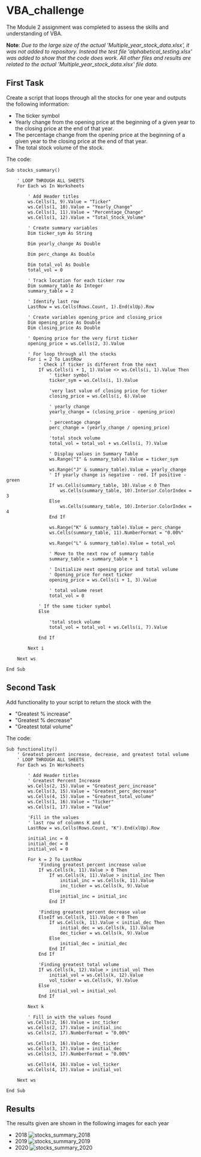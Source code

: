 # VBA_challenge
The Module 2 assignment was completed to assess the skills and understanding of VBA.

**Note**: _Due to the large size of the actual 'Multiple_year_stock_data.xlsx', it was not added to repository. Instead the test file 'alphabetical_testing.xlsx' was added to show that the code does work. All other files and results are related to the actual 'Multiple_year_stock_data.xlsx' file data._

## First Task
Create a script that loops through all the stocks for one year and outputs the following information:
* The ticker symbol
* Yearly change from the opening price at the beginning of a given year to the closing price at the end of that year.
* The percentage change from the opening price at the beginning of a given year to the closing price at the end of that year.
* The total stock volume of the stock.

The code:
```
Sub stocks_summary()

    ' LOOP THROUGH ALL SHEETS
    For Each ws In Worksheets
    
        ' Add Header titles
        ws.Cells(1, 9).Value = "Ticker"
        ws.Cells(1, 10).Value = "Yearly_Change"
        ws.Cells(1, 11).Value = "Percentage_Change"
        ws.Cells(1, 12).Value = "Total_Stock_Volume"

        ' Create summary variables
        Dim ticker_sym As String
        
        Dim yearly_change As Double
        
        Dim perc_change As Double
        
        Dim total_vol As Double
        total_vol = 0
        
        ' Track location for each ticker row
        Dim summary_table As Integer
        summary_table = 2
        
        ' Identify last row
        LastRow = ws.Cells(Rows.Count, 1).End(xlUp).Row
        
        ' Create variables opening_price and closing_price
        Dim opening_price As Double
        Dim closing_price As Double
        
        ' Opening price for the very first ticker
        opening_price = ws.Cells(2, 3).Value
        
        ' For loop through all the stocks
        For i = 2 To LastRow
            ' Check if ticker is different from the next
            If ws.Cells(i + 1, 1).Value <> ws.Cells(i, 1).Value Then
                ' ticker symbol
                ticker_sym = ws.Cells(i, 1).Value
                
                'very last value of closing price for ticker
                closing_price = ws.Cells(i, 6).Value
                
                ' yearly change
                yearly_change = (closing_price - opening_price)
                
                ' percentage change
                perc_change = (yearly_change / opening_price)
                
                'total stock volume
                total_vol = total_vol + ws.Cells(i, 7).Value
                
                ' Display values in Summary Table
                ws.Range("I" & summary_table).Value = ticker_sym
                
                ws.Range("J" & summary_table).Value = yearly_change
                ' If yearly change is negative - red. If positive - green
                If ws.Cells(summary_table, 10).Value < 0 Then
                    ws.Cells(summary_table, 10).Interior.ColorIndex = 3
                Else
                    ws.Cells(summary_table, 10).Interior.ColorIndex = 4
                End If
                
                ws.Range("K" & summary_table).Value = perc_change
                ws.Cells(summary_table, 11).NumberFormat = "0.00%"
                
                ws.Range("L" & summary_table).Value = total_vol
                
                ' Move to the next row of summary table
                summary_table = summary_table + 1
                
                ' Initialize next opening price and total volume
                ' Opening_price for next ticker
                opening_price = ws.Cells(i + 1, 3).Value
                
                ' total volume reset
                total_vol = 0
                
            ' If the same ticker symbol
            Else
                
                'total stock volume
                total_vol = total_vol + ws.Cells(i, 7).Value
            
            End If
            
        Next i
        
    Next ws
    
End Sub
```
## Second Task
Add functionality to your script to return the stock with the 
* "Greatest % increase"
* "Greatest % decrease"
* "Greatest total volume"

The code:
```
Sub functionality()
    ' Greatest percent increase, decrease, and greatest total volume
    ' LOOP THROUGH ALL SHEETS
    For Each ws In Worksheets
    
        ' Add Header titles
        ' Greatest Percent Increase
        ws.Cells(2, 15).Value = "Greatest_perc_increase"
        ws.Cells(3, 15).Value = "Greatest_perc_decrease"
        ws.Cells(4, 15).Value = "Greatest_total_volume"
        ws.Cells(1, 16).Value = "Ticker"
        ws.Cells(1, 17).Value = "Value"
        
        'Fill in the values
        ' last row of columns K and L
        LastRow = ws.Cells(Rows.Count, "K").End(xlUp).Row
        
        initial_inc = 0
        initial_dec = 0
        initial_vol = 0
        
        For k = 2 To LastRow
            'Finding greatest percent increase value
            If ws.Cells(k, 11).Value > 0 Then
                If ws.Cells(k, 11).Value > initial_inc Then
                    initial_inc = ws.Cells(k, 11).Value
                    inc_ticker = ws.Cells(k, 9).Value
                Else
                    initial_inc = initial_inc
                End If
            
            'Finding greatest percent decrease value
            ElseIf ws.Cells(k, 11).Value < 0 Then
                If ws.Cells(k, 11).Value < initial_dec Then
                    initial_dec = ws.Cells(k, 11).Value
                    dec_ticker = ws.Cells(k, 9).Value
                Else
                    initial_dec = initial_dec
                End If
            End If
            
            'Finding greatest total volume
            If ws.Cells(k, 12).Value > initial_vol Then
                initial_vol = ws.Cells(k, 12).Value
                vol_ticker = ws.Cells(k, 9).Value
            Else
                initial_vol = initial_vol
            End If
            
        Next k
        
        ' Fill in with the values found
        ws.Cells(2, 16).Value = inc_ticker
        ws.Cells(2, 17).Value = initial_inc
        ws.Cells(2, 17).NumberFormat = "0.00%"
        
        ws.Cells(3, 16).Value = dec_ticker
        ws.Cells(3, 17).Value = initial_dec
        ws.Cells(3, 17).NumberFormat = "0.00%"
        
        ws.Cells(4, 16).Value = vol_ticker
        ws.Cells(4, 17).Value = initial_vol
        
    Next ws
    
End Sub
```
## Results
The results given are shown in the following images for each year
* 2018
  ![stocks_summary_2018](https://github.com/MpatiM/VBA_challenge/assets/159741444/7e59e7ca-7e09-41b8-b496-b54980784ecd)
* 2019
![stocks_summary_2019](https://github.com/MpatiM/VBA_challenge/assets/159741444/76886220-0549-41be-be24-12d275b8a379)
* 2020
![stocks_summary_2020](https://github.com/MpatiM/VBA_challenge/assets/159741444/0b4aec4f-7a31-4b04-a120-cdecdc745064)


